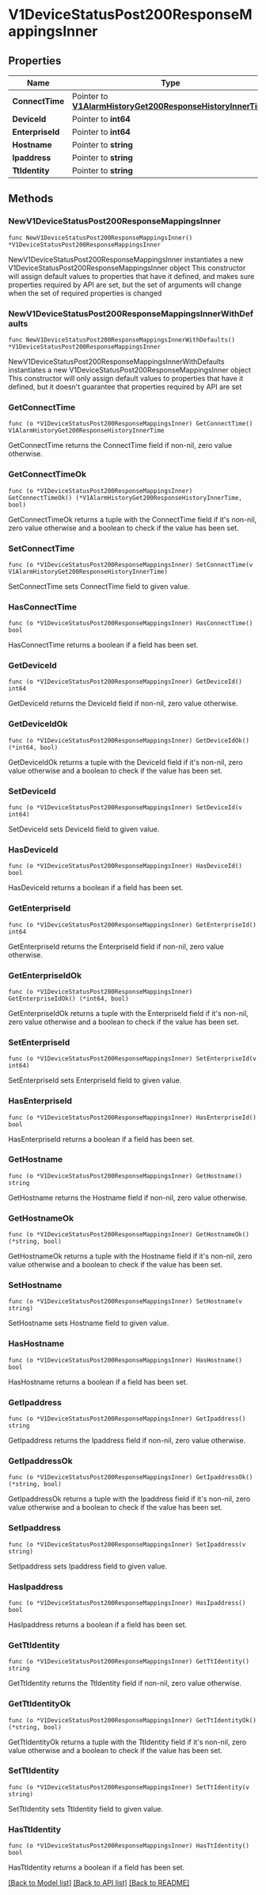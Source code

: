 # V1DeviceStatusPost200ResponseMappingsInner

## Properties

Name | Type | Description | Notes
------------ | ------------- | ------------- | -------------
**ConnectTime** | Pointer to [**V1AlarmHistoryGet200ResponseHistoryInnerTime**](V1AlarmHistoryGet200ResponseHistoryInnerTime.md) |  | [optional] 
**DeviceId** | Pointer to **int64** |  | [optional] 
**EnterpriseId** | Pointer to **int64** |  | [optional] 
**Hostname** | Pointer to **string** |  | [optional] 
**Ipaddress** | Pointer to **string** |  | [optional] 
**TtIdentity** | Pointer to **string** |  | [optional] 

## Methods

### NewV1DeviceStatusPost200ResponseMappingsInner

`func NewV1DeviceStatusPost200ResponseMappingsInner() *V1DeviceStatusPost200ResponseMappingsInner`

NewV1DeviceStatusPost200ResponseMappingsInner instantiates a new V1DeviceStatusPost200ResponseMappingsInner object
This constructor will assign default values to properties that have it defined,
and makes sure properties required by API are set, but the set of arguments
will change when the set of required properties is changed

### NewV1DeviceStatusPost200ResponseMappingsInnerWithDefaults

`func NewV1DeviceStatusPost200ResponseMappingsInnerWithDefaults() *V1DeviceStatusPost200ResponseMappingsInner`

NewV1DeviceStatusPost200ResponseMappingsInnerWithDefaults instantiates a new V1DeviceStatusPost200ResponseMappingsInner object
This constructor will only assign default values to properties that have it defined,
but it doesn't guarantee that properties required by API are set

### GetConnectTime

`func (o *V1DeviceStatusPost200ResponseMappingsInner) GetConnectTime() V1AlarmHistoryGet200ResponseHistoryInnerTime`

GetConnectTime returns the ConnectTime field if non-nil, zero value otherwise.

### GetConnectTimeOk

`func (o *V1DeviceStatusPost200ResponseMappingsInner) GetConnectTimeOk() (*V1AlarmHistoryGet200ResponseHistoryInnerTime, bool)`

GetConnectTimeOk returns a tuple with the ConnectTime field if it's non-nil, zero value otherwise
and a boolean to check if the value has been set.

### SetConnectTime

`func (o *V1DeviceStatusPost200ResponseMappingsInner) SetConnectTime(v V1AlarmHistoryGet200ResponseHistoryInnerTime)`

SetConnectTime sets ConnectTime field to given value.

### HasConnectTime

`func (o *V1DeviceStatusPost200ResponseMappingsInner) HasConnectTime() bool`

HasConnectTime returns a boolean if a field has been set.

### GetDeviceId

`func (o *V1DeviceStatusPost200ResponseMappingsInner) GetDeviceId() int64`

GetDeviceId returns the DeviceId field if non-nil, zero value otherwise.

### GetDeviceIdOk

`func (o *V1DeviceStatusPost200ResponseMappingsInner) GetDeviceIdOk() (*int64, bool)`

GetDeviceIdOk returns a tuple with the DeviceId field if it's non-nil, zero value otherwise
and a boolean to check if the value has been set.

### SetDeviceId

`func (o *V1DeviceStatusPost200ResponseMappingsInner) SetDeviceId(v int64)`

SetDeviceId sets DeviceId field to given value.

### HasDeviceId

`func (o *V1DeviceStatusPost200ResponseMappingsInner) HasDeviceId() bool`

HasDeviceId returns a boolean if a field has been set.

### GetEnterpriseId

`func (o *V1DeviceStatusPost200ResponseMappingsInner) GetEnterpriseId() int64`

GetEnterpriseId returns the EnterpriseId field if non-nil, zero value otherwise.

### GetEnterpriseIdOk

`func (o *V1DeviceStatusPost200ResponseMappingsInner) GetEnterpriseIdOk() (*int64, bool)`

GetEnterpriseIdOk returns a tuple with the EnterpriseId field if it's non-nil, zero value otherwise
and a boolean to check if the value has been set.

### SetEnterpriseId

`func (o *V1DeviceStatusPost200ResponseMappingsInner) SetEnterpriseId(v int64)`

SetEnterpriseId sets EnterpriseId field to given value.

### HasEnterpriseId

`func (o *V1DeviceStatusPost200ResponseMappingsInner) HasEnterpriseId() bool`

HasEnterpriseId returns a boolean if a field has been set.

### GetHostname

`func (o *V1DeviceStatusPost200ResponseMappingsInner) GetHostname() string`

GetHostname returns the Hostname field if non-nil, zero value otherwise.

### GetHostnameOk

`func (o *V1DeviceStatusPost200ResponseMappingsInner) GetHostnameOk() (*string, bool)`

GetHostnameOk returns a tuple with the Hostname field if it's non-nil, zero value otherwise
and a boolean to check if the value has been set.

### SetHostname

`func (o *V1DeviceStatusPost200ResponseMappingsInner) SetHostname(v string)`

SetHostname sets Hostname field to given value.

### HasHostname

`func (o *V1DeviceStatusPost200ResponseMappingsInner) HasHostname() bool`

HasHostname returns a boolean if a field has been set.

### GetIpaddress

`func (o *V1DeviceStatusPost200ResponseMappingsInner) GetIpaddress() string`

GetIpaddress returns the Ipaddress field if non-nil, zero value otherwise.

### GetIpaddressOk

`func (o *V1DeviceStatusPost200ResponseMappingsInner) GetIpaddressOk() (*string, bool)`

GetIpaddressOk returns a tuple with the Ipaddress field if it's non-nil, zero value otherwise
and a boolean to check if the value has been set.

### SetIpaddress

`func (o *V1DeviceStatusPost200ResponseMappingsInner) SetIpaddress(v string)`

SetIpaddress sets Ipaddress field to given value.

### HasIpaddress

`func (o *V1DeviceStatusPost200ResponseMappingsInner) HasIpaddress() bool`

HasIpaddress returns a boolean if a field has been set.

### GetTtIdentity

`func (o *V1DeviceStatusPost200ResponseMappingsInner) GetTtIdentity() string`

GetTtIdentity returns the TtIdentity field if non-nil, zero value otherwise.

### GetTtIdentityOk

`func (o *V1DeviceStatusPost200ResponseMappingsInner) GetTtIdentityOk() (*string, bool)`

GetTtIdentityOk returns a tuple with the TtIdentity field if it's non-nil, zero value otherwise
and a boolean to check if the value has been set.

### SetTtIdentity

`func (o *V1DeviceStatusPost200ResponseMappingsInner) SetTtIdentity(v string)`

SetTtIdentity sets TtIdentity field to given value.

### HasTtIdentity

`func (o *V1DeviceStatusPost200ResponseMappingsInner) HasTtIdentity() bool`

HasTtIdentity returns a boolean if a field has been set.


[[Back to Model list]](../README.md#documentation-for-models) [[Back to API list]](../README.md#documentation-for-api-endpoints) [[Back to README]](../README.md)


